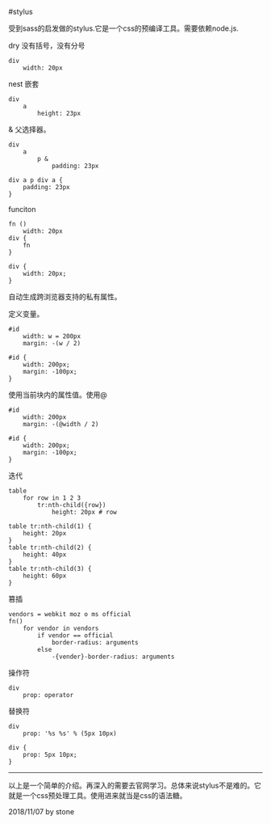 #stylus

受到sass的启发做的stylus.它是一个css的预编译工具。需要依赖node.js.  

dry 没有括号，没有分号  

    div 
        width: 20px

nest 嵌套  

    div 
        a
            height: 23px

& 父选择器。  

    div
        a
            p &
                padding: 23px

    div a p div a {
        padding: 23px
    }

funciton  

    fn () 
        width: 20px
    div {
        fn
    }

    div {
        width: 20px;
    }

自动生成跨浏览器支持的私有属性。  

定义变量。

    #id
        width: w = 200px
        margin: -(w / 2)

    #id {
        width: 200px;
        margin: -100px;
    }

使用当前块内的属性值。使用@  

    #id
        width: 200px
        margin: -(@width / 2)

    #id {
        width: 200px;
        margin: -100px;
    }

迭代  

    table
        for row in 1 2 3
            tr:nth-child({row})
                height: 20px # row

    table tr:nth-child(1) {
        height: 20px
    }
    table tr:nth-child(2) {
        height: 40px
    }
    table tr:nth-child(3) {
        height: 60px
    }

篡插  

    vendors = webkit moz o ms official
    fn()
        for vendor in vendors
            if vendor == official
                border-radius: arguments
            else
                -{vender}-border-radius: arguments

操作符  

    div
        prop: operator

替换符

    div
        prop: '%s %s' % (5px 10px)

    div {
        prop: 5px 10px;
    }

---
以上是一个简单的介绍。再深入的需要去官网学习。总体来说stylus不是难的。它就是一个css预处理工具。使用进来就当是css的语法糖。  

2018/11/07 by stone